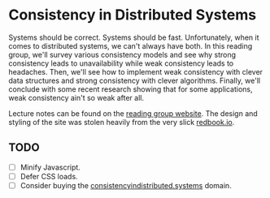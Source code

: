 # Consistency in Distributed Systems
Systems should be correct. Systems should be fast. Unfortunately, when it comes
to distributed systems, we can't always have both. In this reading group, we'll
survey various consistency models and see why strong consistency leads to
unavailability while weak consistency leads to headaches. Then, we'll see how
to implement weak consistency with clever data structures and strong
consistency with clever algorithms. Finally, we'll conclude with some recent
research showing that for some applications, weak consistency ain't so weak
after all.

Lecture notes can be found on the [reading group website][site]. The design and
styling of the site was stolen heavily from the very slick
[redbook.io](http://redbook.io).

## TODO
- [ ] Minify Javascript.
- [ ] Defer CSS loads.
- [ ] Consider buying the [consistencyindistributed.systems][domain] domain.

[domain]: https://domains.google.com/registrar?s=consistency#ss=consistencyindistrubuted.systems
[site]: https://mwhittaker.github.io/consistency_in_distributed_systems

